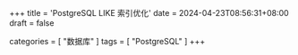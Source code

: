 +++
title = 'PostgreSQL LIKE 索引优化'
date = 2024-04-23T08:56:31+08:00
draft = false

categories = [
    "数据库"
]
tags = [
    "PostgreSQL"
]
+++
